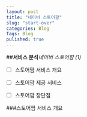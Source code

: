 ```yaml
---
layout: post
title: "네이버 스토어팜"
slug: "start-over"
categories: Blog
Tags: Blog
pulished: true
---
```


##**서비스 분석**_네이버 스토어팜 (1)_
- [ ] 스토어팜 서비스 개요
- [ ] 스토어팜 제공 서비스
- [ ] 스토어팜 장단점


###스토어팜 서비스 개요


  





